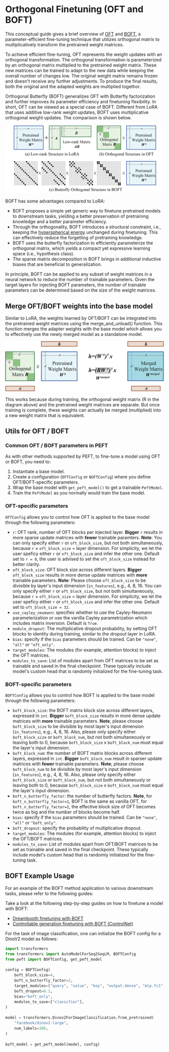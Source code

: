 <!--Copyright 2023 The HuggingFace Team. All rights reserved.

Licensed under the Apache License, Version 2.0 (the "License"); you may not use this file except in compliance with
the License. You may obtain a copy of the License at

http://www.apache.org/licenses/LICENSE-2.0

Unless required by applicable law or agreed to in writing, software distributed under the License is distributed on
an "AS IS" BASIS, WITHOUT WARRANTIES OR CONDITIONS OF ANY KIND, either express or implied. See the License for the
specific language governing permissions and limitations under the License.

⚠️ Note that this file is in Markdown but contain specific syntax for our doc-builder (similar to MDX) that may not be
rendered properly in your Markdown viewer.

-->

# Orthogonal Finetuning (OFT and BOFT) 

This conceptual guide gives a brief overview of [OFT](https://huggingface.co/papers/2306.07280) and [BOFT](https://huggingface.co/papers/2311.06243), a parameter-efficient fine-tuning technique that utilizes orthogonal matrix to multiplicatively transform the pretrained weight matrices.

To achieve efficient fine-tuning, OFT represents the weight updates with an orthogonal transformation. The orthogonal transformation is parameterized by an orthogonal matrix multiplied to the pretrained weight matrix. These new matrices can be trained to adapt to the new data while keeping the overall number of changes low. The original weight matrix remains frozen and doesn't receive any further adjustments. To produce the final results, both the original and the adapted weights are multiplied togethor.

Orthogonal Butterfly (BOFT) generalizes OFT with Butterfly factorization and further improves its parameter efficiency and finetuning flexibility. In short, OFT can be viewed as a special case of BOFT. Different from LoRA that uses additive low-rank weight updates, BOFT uses multiplicative orthogonal weight updates. The comparison is shown below.

<div class="flex justify-center">
    <img src="https://raw.githubusercontent.com/wy1iu/butterfly-oft/main/assets/BOFT_comparison.png"/>
</div>


BOFT has some advantages compared to LoRA: 

* BOFT proposes a simple yet generic way to finetune pretrained models to downstream tasks, yielding a better preservation of pretraining knowledge and a better parameter efficiency.
* Through the orthogonality, BOFT introduces a structural constraint, i.e., keeping the [hyperspherical energy](https://huggingface.co/papers/1805.09298) unchanged during finetuning. This can effectively reduce the forgetting of pretraining knowledge.
* BOFT uses the butterfly factorization to efficiently parameterize the orthogonal matrix, which yields a compact yet expressive learning space (i.e., hypothesis class).
* The sparse matrix decomposition in BOFT brings in additional inductive biases that are beneficial to generalization.

In principle, BOFT can be applied to any subset of weight matrices in a neural network to reduce the number of trainable parameters. Given the target layers for injecting BOFT parameters, the number of trainable parameters can be determined based on the size of the weight matrices.

## Merge OFT/BOFT weights into the base model

Similar to LoRA, the weights learned by OFT/BOFT can be integrated into the pretrained weight matrices using the merge_and_unload() function. This function merges the adapter weights with the base model which allows you to effectively use the newly merged model as a standalone model.

<div class="flex justify-center">
    <img src="https://raw.githubusercontent.com/wy1iu/butterfly-oft/main/assets/boft_merge.png"/>
</div>

This works because during training, the orthogonal weight matrix (R in the diagram above) and the pretrained weight matrices are separate. But once training is complete, these weights can actually be merged (multiplied) into a new weight matrix that is equivalent.

## Utils for OFT / BOFT

### Common OFT / BOFT parameters in PEFT

As with other methods supported by PEFT, to fine-tune a model using OFT or BOFT, you need to:

1. Instantiate a base model.
2. Create a configuration (`OFTConfig` or `BOFTConfig`) where you define OFT/BOFT-specific parameters.
3. Wrap the base model with `get_peft_model()` to get a trainable `PeftModel`.
4. Train the `PeftModel` as you normally would train the base model.


### OFT-specific parameters

`OFTConfig` allows you to control how OFT is applied to the base model through the following parameters:

- `r`: OFT rank, number of OFT blocks per injected layer. **Bigger** `r` results in more sparse update matrices with **fewer** trainable paramters. **Note**: You can only specify either `r` or `oft_block_size`, but not both simultaneously, because `r` × `oft_block_size` = layer dimension. For simplicity, we let the user speficy either `r` or `oft_block_size` and infer the other one. Default set to `r = 0`, the user is advised to set the `oft_block_size` instead for better clarity.
- `oft_block_size`: OFT block size across different layers. **Bigger** `oft_block_size` results in more dense update matrices with **more** trainable parameters. **Note**: Please choose `oft_block_size` to be divisible by layer's input dimension (`in_features`), e.g., 4, 8, 16. You can only specify either `r` or `oft_block_size`, but not both simultaneously, because `r` × `oft_block_size` = layer dimension. For simplicity, we let the user speficy either `r` or `oft_block_size` and infer the other one. Default set to `oft_block_size = 32`. 
- `use_cayley_neumann`: specifies whether to use the Cayley-Neumann parameterization or use the vanilla Cayley parametrization which includes matrix inversion. Default is `True`.
- `module_dropout`: The multiplicative dropout probability, by setting OFT blocks to identity during training, similar to the dropout layer in LoRA.
- `bias`: specify if the `bias` parameters should be trained. Can be `"none"`, `"all"` or `"oft_only"`.
- `target_modules`: The modules (for example, attention blocks) to inject the OFT matrices.
- `modules_to_save`: List of modules apart from OFT matrices to be set as trainable and saved in the final checkpoint. These typically include model's custom head that is randomly initialized for the fine-tuning task.

### BOFT-specific parameters

`BOFTConfig` allows you to control how BOFT is applied to the base model through the following parameters:

- `boft_block_size`: the BOFT matrix block size across different layers, expressed in `int`. **Bigger** `boft_block_size` results in more dense update matrices with **more** trainable parameters. **Note**, please choose `boft_block_size` to be divisible by most layer's input dimension (`in_features`), e.g., 4, 8, 16. Also, please only 
specify either `boft_block_size` or `boft_block_num`, but not both simultaneously or leaving both to 0, because `boft_block_size` x `boft_block_num` must equal the layer's input dimension.
- `boft_block_num`: the number of BOFT matrix blocks across different layers, expressed in `int`. **Bigger** `boft_block_num` result in sparser update matrices with **fewer** trainable parameters. **Note**, please choose `boft_block_num` to be divisible by most layer's input dimension (`in_features`), e.g., 4, 8, 16. Also, please only 
specify either `boft_block_size` or `boft_block_num`, but not both simultaneously or leaving both to 0, because `boft_block_size` x `boft_block_num` must equal the layer's input dimension.
- `boft_n_butterfly_factor`: the number of butterfly factors. **Note**, for `boft_n_butterfly_factor=1`, BOFT is the same as vanilla OFT, for `boft_n_butterfly_factor=2`, the effective block size of OFT becomes twice as big and the number of blocks become half.
- `bias`: specify if the `bias` parameters should be trained. Can be `"none"`, `"all"` or `"boft_only"`.
- `boft_dropout`: specify the probability of multiplicative dropout.
- `target_modules`: The modules (for example, attention blocks) to inject the OFT/BOFT matrices.
- `modules_to_save`: List of modules apart from OFT/BOFT matrices to be set as trainable and saved in the final checkpoint. These typically include model's custom head that is randomly initialized for the fine-tuning task.



## BOFT Example Usage

For an example of the BOFT method application to various downstream tasks, please refer to the following guides:

Take a look at the following step-by-step guides on how to finetune a model with BOFT:
- [Dreambooth finetuning with BOFT](https://github.com/huggingface/peft/blob/main/examples/boft_dreambooth/boft_dreambooth.md)
- [Controllable generation finetuning with BOFT (ControlNet)](https://github.com/huggingface/peft/blob/main/examples/boft_controlnet/boft_controlnet.md)

For the task of image classification, one can initialize the BOFT config for a DinoV2 model as follows:

```py
import transformers
from transformers import AutoModelForSeq2SeqLM, BOFTConfig
from peft import BOFTConfig, get_peft_model

config = BOFTConfig(
    boft_block_size=4,
    boft_n_butterfly_factor=2,
    target_modules=["query", "value", "key", "output.dense", "mlp.fc1", "mlp.fc2"],
    boft_dropout=0.1,
    bias="boft_only",
    modules_to_save=["classifier"],
)

model = transformers.Dinov2ForImageClassification.from_pretrained(
    "facebook/dinov2-large",
    num_labels=100,
)

boft_model = get_peft_model(model, config)
```
